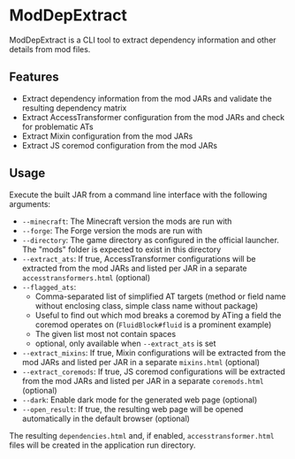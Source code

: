 # ModDepExtract

ModDepExtract is a CLI tool to extract dependency information and other details from mod files.

## Features

- Extract dependency information from the mod JARs and validate the resulting dependency matrix
- Extract AccessTransformer configuration from the mod JARs and check for problematic ATs
- Extract Mixin configuration from the mod JARs
- Extract JS coremod configuration from the mod JARs

## Usage

Execute the built JAR from a command line interface with the following arguments:

- `--minecraft`: The Minecraft version the mods are run with
- `--forge`: The Forge version the mods are run with
- `--directory`: The game directory as configured in the official launcher. The "mods" folder is expected to exist in this directory
- `--extract_ats`: If true, AccessTransformer configurations will be extracted from the mod JARs and listed per JAR in a separate `accesstransformers.html` (optional)
- `--flagged_ats`:
  - Comma-separated list of simplified AT targets (method or field name without enclosing class, simple class name without package)
  - Useful to find out which mod breaks a coremod by ATing a field the coremod operates on (`FluidBlock#fluid` is a prominent example)
  - The given list most not contain spaces
  - optional, only available when `--extract_ats` is set
- `--extract_mixins`: If true, Mixin configurations will be extracted from the mod JARs and listed per JAR in a separate `mixins.html` (optional)
- `--extract_coremods`: If true, JS coremod configurations will be extracted from the mod JARs and listed per JAR in a separate `coremods.html` (optional)
- `--dark`: Enable dark mode for the generated web page (optional)
- `--open_result`: If true, the resulting web page will be opened automatically in the default browser (optional)

The resulting `dependencies.html` and, if enabled, `accesstransformer.html` files will be created in the application run directory.
